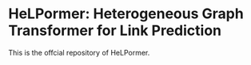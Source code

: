 # HeLPormer: Heterogeneous Graph Transformer for Link Prediction

This is the offcial repository of HeLPormer.
